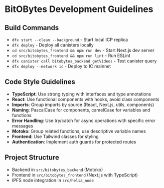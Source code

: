 # BitOBytes Development Guidelines

## Build Commands
- `dfx start --clean --background` - Start local ICP replica
- `dfx deploy` - Deploy all canisters locally
- `cd src/bitobytes_frontend && npm run dev` - Start Next.js dev server
- `cd src/bitobytes_frontend && npm run lint` - Run ESLint
- `dfx canister call bitobytes_backend getVideos` - Test canister query
- `dfx deploy --network ic` - Deploy to IC mainnet

## Code Style Guidelines
- **TypeScript**: Use strong typing with interfaces and type annotations
- **React**: Use functional components with hooks, avoid class components
- **Imports**: Group imports by source (React, Next.js, utils, components)
- **Naming**: PascalCase for components, camelCase for variables and functions
- **Error Handling**: Use try/catch for async operations with specific error messages
- **Motoko**: Group related functions, use descriptive variable names
- **Frontend**: Use Tailwind classes for styling
- **Authentication**: Implement auth guards for protected routes

## Project Structure
- Backend in `src/bitobytes_backend` (Motoko)
- Frontend in `src/bitobytes_frontend` (Next.js with TypeScript)
- IPFS node integration in `src/helia_node`